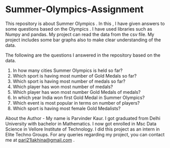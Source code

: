 # Summer-Olympics-Assignment
This repository is about Summer Olympics . 
In this , I have given answers to some questions based on the Olympics .
I have used libraries such as Numpy and pandas.
My project can read the data from the csv file.
My project includes some bar graphs also to make clear understanding of the data.


The following are the questions I answered in the repository based on the data.
1.  In how many cities Summer Olympics is held so far?
2.  Which sport is having most number of Gold Medals so far? 
3.  Which sport is having most number of medals so far?
4.  Which player has won most number of medals? 
5.  Which player has won most number Gold Medals of medals?
6.  In which year India won first Gold Medal in Summer Olympics?
7.  Which event is most popular in terms on number of players?
8.  Which sport is having most female Gold Medalists? 


About the Author - 
My name is Parvinder Kaur. I got graduated from Delhi University with bachelor in Mathematics. I now got enrolled in Msc Data Science in Vellore Institute of Technology. I did this project as an intern in Elite Techno Groups. For any queries regarding my project, you can contact me at pari21lakhina@gmail.com . 
